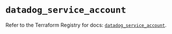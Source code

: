 # `datadog_service_account`

Refer to the Terraform Registry for docs: [`datadog_service_account`](https://registry.terraform.io/providers/datadog/datadog/3.49.0/docs/resources/service_account).
